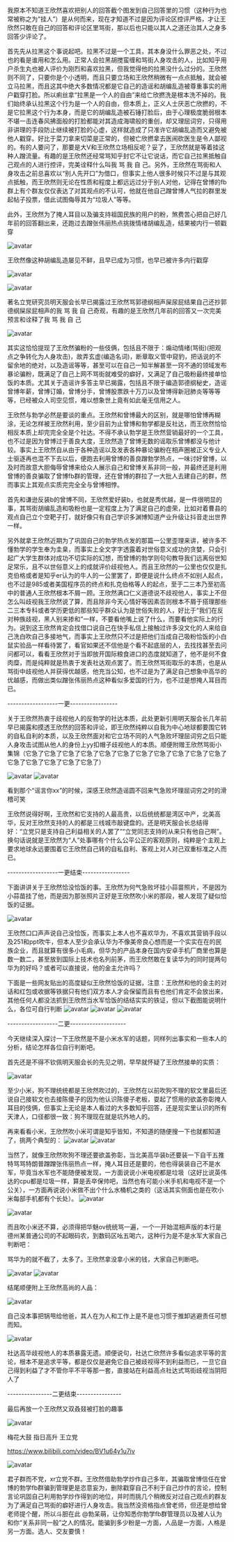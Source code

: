 我原本不知道王欣然喜欢把别人的回答截个图发到自己回答里的习惯（这种行为也常被称之为“挂人”）是从何而来，现在才知道不过是因为评论区控评严格，才让王欣然只敢在自己的回答和评论区里骂街，那以后也只能以其人之道还治其人之身多回答少评论了。



首先先从拉黑这个事说起吧。拉黑不过是一个工具，其本身没什么罪恶之处，不过也的看是谁用和怎么用。正常人会拉黑胡搅蛮缠和骂街人身攻击的人，比如知乎用户杀生丸也被人评价为刚烈和喜欢拉黑，但我觉得他的拉黑没什么过分的。王欣然则不同了，只要你是个小透明，而且只要立场和王欣然稍微有一点点抵触，就会被立马拉黑，而且这其中绝大多数情况都是它自己的造谣和胡编乱造被尊重事实的用户戳穿打脸。所以痢丝拿“拉黑是一个人的自由”来给亡欣撚洗是根本洗不掉的。我们始终承认拉黑这个行为是一个人的自由，但本质上，正义人士厌恶亡欣撚的，不是它拉黑这个行为本身，而是它的胡编乱造被石锤打脸后，由于心理极度脆弱根本不堪一击连春风拂面般的打脸都能对其造成海啸般的重创，却又理屈词穷，只得用非讲理的手段防止继续被打脸的心虚，这样就造成了只准许它胡编乱造而又避免被他人戳穿。好比于菜刀拿来切菜是正常的，但被亡欣撚拿去医闹砍医生是令人鄙视的。有的人要问了，那要是大V和王欣然立场相反呢？妥了，王欣然就是等着挂这种人蹭流量。有趣的是王欣然还经常骂知乎封它不让它说话，而它自己拉黑抵触自己观点的人进行控评，完美诠释什么叫我 骂 我 自 己。另外，王欣然在骂街和人身攻击之前总喜欢以“别人先开口”为借口，但事实上他人很多时候只不过是与其观点抵触，而王欣然则无论在性质和程度上都远远过分于别人对他，记得在曾博的fb群上有个群友仅仅表达了对其观点的不认可，他就在他自己蹭曾博人气拉的群里发起帖子投票，借此试图侮辱其为“垃圾人”等等。

此外，王欣然为了掩人耳目以及骗支持祖国民族的用户的粉，煞费苦心把自己好几年前的回答翻出来，还跑过去蹭张伟丽热点挑拨情绪胡编乱造，结果被内行一顿戳穿

![avatar](https://s1.ax1x.com/2020/10/17/0qtJL6.jpg)


王欣然像这种胡编乱造屡见不鲜，且早已成为习惯，也早已被许多内行戳穿

![avatar](https://s1.ax1x.com/2020/10/17/0qtlW9.jpg)

![avatar](https://s1.ax1x.com/2020/10/17/0qtGsx.jpg)



著名立党研究员明天服会长早已揭露过王欣然骂郭德纲相声屎尿屁结果自己还抄郭德纲屎尿屁相声的我 骂 我 自 己奇观，有趣的是王欣然几年前的回答又一次完美预言和诠释了我 骂 我 自 己

![avatar](https://s1.ax1x.com/2020/10/17/0qt1zR.jpg)

其实这恰恰提现了王欣然骗粉的一些伎俩，包括且不限于：煽动情绪(骂街)(把观点之争转化为人身攻击)，故弄玄虚(编造名词)，断章取义管中窥豹，把话说的不留余地的绝对，以及造谣等等，甚至可以在自己一知半解甚至一窍不通的领域发布暴论骗粉，既满足了自己上网不骂街就难受的癖好，又满足了自己吸粉最终接单恰饭的本质。尤其关于造谣许多答主早已揭露，包括且不限于编造郭德纲秘史，造谣曾博年薪，曾博订婚，曾博分手，曾博股票跌十万刀以及曾博得新冠肺炎等等等等，已经被众人司空见惯，难以想象世上竟有如此毫无信用之人。



王欣然与勃学必然是要谈的重点。王欣然和曾博最大的区别，就是哪怕曾博再糊涂，无论怎样被王欣然利用，至少目前为止曾博和勃学都是反社达，而王欣然恰恰相反本质上却完完全全是个社达。不得不承认勃学是王欣然营销最好的一个工具，也不过是因为曾博过于善良大度，王欣然造了曾博无数的谣取乐曾博都没与他计较。事实上王欣然自从由于各种造谣以及发表各种暴论骗粉在相声圈被正义专业人士驱逐再也混不下去以后，便跑去利用曾博的善良蹭勃学热点，一味讨好曾博，以及时而故意大胆侮辱曾博来给众人展示自己和曾博关系非同一般，并最终还是利用曾博的善良骗取了曾博fb群的管理，还在曾博的群拉了一大批人去建自己的群，然而事实上其观点实质完完全全与曾博相悖。

首先和谦逊反装b的曾博不同，王欣然爱好装b，也就是秀优越，是一件很明显的事，其骂街胡编乱造和吸粉也是一定程度上为了满足自己的虚荣，比如对着曹县的观点自己立个空靶子打，就好像只有自己学识多渊博知道产业升级让抖音走出世界一样。

另外就拿王欣然近期为了巩固自己的勃学热点发的那篇一公里歪理来讲，被许多不懂勃学的学生奉为圭臬，而事实上全文字字透露着对世俗意义成功的贪婪，只会引起广大学生群体对成功不切实际的幻想，而曾博的勃学则句句教导我们远离俗世知足常乐，且不以世俗意义上的成就评价歧视他人。而且王欣然的一公里也仅仅是扎克伯格或者是知乎er认为的牛人的一公里罢了，即便是说什么终点不如别人起点，也不过是985或者美国程序员的终点和扎克伯格等人的起点，至于二三本乃至初高中的普通人王欣然根本不屑一顾。王欣然满口仁义道德说不歧视他人，事实上不但怎么叫歧视我王欣然说了算，而且除非今天心情好等因素否则根本不屑于搭理那些二三本专科或者学历更低的那些知乎群众认为是世俗失败的人，好比于“我们在反对种族歧视，黑人别来掺和”一样，不要看他嘴上说了什么，而要看他实际上的行为。说到这王欣然肯定会找借口说自己在快手私信上接触过许多没文化的人来给自己洗白吹自己多接地气，而事实上王欣然只不过是把他们当成自己吸粉恰饭的小白鼠实验品一样看待罢了，看官如果还不信他是个看不起底层的人，去找找甚至去问问都可以，看看王欣然对于当即放开国际粮食进口的态度就知道了，他不是何不食肉糜，而是纯粹就是热衷于发表社达观点罢了。而王欣然骂街取乐的本质，也是从骂街中歧视他人并获得优越感，他充当公知，也不过是为了满足自己想象中高华的优越感，而做出类似蹭张伟丽热点这种看似多爱国的行为，也不过是想掩人耳目而已。

------------------一更-----------------

关于王欣然热衷于歧视他人的反勃学的社达本质，此处更新引用明天服会长几年前早已揭露和摸透王欣然的回答和评论，即王欣然纯粹以自我为中心地球都要围它转的自私自利的本质，以及王欣然面对和它立场不同的人气急败坏理屈词穷之后只能人身攻击试图从他人的身份上yy扣帽子歧视他人的本质。顺便附赠王欣然骂街小集锦（它急了它急了它急了它急了它急了它急了它急了它急了它急了它急了它急了它急了它急了它急了它急了它急了）

![avatar](https://s1.ax1x.com/2020/10/17/0qt8Q1.jpg)
![avatar](https://s1.ax1x.com/2020/10/17/0qtteK.jpg)





看到那个“谣言你xx”的时候，深感王欣然造谣圆不回来气急败坏理屈词穷之时的滑稽可笑




王欣然说得好啊，王欣然和它支持的人最高贵，以后统统都是湾区中产，北美高华，反对王欣然支持的人的都是三线城市敲键盘的。还是明天服会长总结得好：“立党只是支持自己利益相关的人罢了”“立党同志支持的从来只有他自己啊”。换句话说就是王欣然为“人”处事哪有个什么公平公正的客观原则，纯粹是个主观上要求地球永远要围着它王欣然自己转的自私自利、客观上对人对己双重标准之人而已。



------------------一更结束-----------------

下面讲讲关于王欣然恰没恰饭的事。王欣然为何气急败坏挂小蒜苗照片，不是因为小蒜苗挂了他，而是因为那张照片正好是王欣然吹小米的那段，被人发现了疑似恰饭的证据。

![avatar](https://s1.ax1x.com/2020/10/17/0qtNdO.jpg)



王欣然口口声声说自己没恰饭，而事实上本人也不喜欢华为，不喜欢其营销手段以及251和ppt吹牛，但本人至少会承认华为不像美帝良心想而是一个实实在在的民族企业，而且就算有很多小毛病，但华为的产品本身在国内安卓手机厂商里也算是数一数二，甚至放到国际上技术也名列前茅，而王欣然敢在复读华为的同时提两句华为的好吗？或者可以直接说，他的金主允许吗？

下面是一些网友贴出的高度疑似王欣然恰饭的证据，注意：王欣然和他的金主的对话和红包或收据等铁据只有他们双方本人才会保留而且有也他们肯定不会放出来，其他任何人都没法抓到王欣然当水军恰饭的结结实实的铁证，但以下截图能说明什么，各位可自行判断
![avatar](https://s1.ax1x.com/2020/10/17/0qtUoD.jpg)
![avatar](https://s1.ax1x.com/2020/10/17/0qtdFe.png)
![avatar](https://s1.ax1x.com/2020/10/17/0qtwJH.jpg)



------------------二更--------------------

今天继续深入探讨一下王欣然是不是小米水军的话题，同样列出事实和一些本人的分析，结论怎样各位自行判断吧。

首先还是不得不钦佩明天服会长的先见之明，早早就怀疑了王欣然接单的实质：

![avatar](https://s1.ax1x.com/2020/10/17/0qt0Wd.jpg)


至少小米，狗不理统统都是王欣然吹过的，王欣然在以前吹狗不理的软文里最后还说自己接软文也去接陈傻子的因为他认识陈傻子老板，耍起了惯用的欲盖弥彰掩人耳目的伎俩，但事实上无论是本人看过的大多数知乎回答，还是现实里认识的所有天津人，口径都很一致：狗不理现在就是坑外地人的。

再来看看小米，王欣然吹小米可谓是知乎皆知，不知道的随便搜一下也就都知道了，挑两个典型的：
![avatar](https://s1.ax1x.com/2020/10/17/0qtDSA.jpg)
![avatar](https://s1.ax1x.com/2020/10/17/0qtrQI.jpg)



当然了，就像王欣然吹狗不理还要欲盖弥彰，当北美高华装b还要装一下自干五推特骂骂特朗普蹭蹭张伟丽热点一样，掩人耳目还是要的，他也得装装自己不是水军，毕竟当水军也不能随便被发现，一方面说说小米电视都是垃圾（这好比说英伟达的cpu都是垃圾一样，算是丢卒保帅吧，当然也有可能小米手机和电视不是一个公关），一方面再说说小米做不出个什么水桶机之类的（这话其实侧面也是在吹小米每部手机都有个长处）。
![avatar](https://s1.ax1x.com/2020/10/17/0qYDbT.jpg)

![avatar](https://s1.ax1x.com/2020/10/17/0qtsyt.jpg)


而且吹小米还不算，必须得把华魅ov统统骂一遍，一个一开始混相声版的本行是德州某普通公司的不起眼码农，到数码区吆五喝六，这种行为是不是水军大家自己判断吧：

骂华为的就不截了，太多了。王欣然拿没拿小米的钱，大家自己判断吧。

![avatar](https://s1.ax1x.com/2020/10/17/0qtyOP.jpg)
![avatar](https://s1.ax1x.com/2020/10/17/0qtcef.jpg)



结尾顺便附上王欣然高尚的人品：

![avatar](https://s1.ax1x.com/2020/10/17/0qtgw8.jpg)



自己没本事把锅甩给他爸，其人在为人和工作上是不是也习惯于推卸逃避责任可想而知。


![avatar](https://s1.ax1x.com/2020/10/17/0qt2TS.jpg)


社达高华歧视他人的本质暴露无遗。顺便说句，社达亡欣然许多看似追求平等的言论，根本不是追求平等，都是仅仅是避免它自己被歧视得不到利益而已，一旦它自己得到利益了才不管你平不平等那一套，直接站在利益高点社达式骂街歧视当阴阳人了



----------------二更结束----------------



最后再放一个王欣然又双叒叕被打脸的趣事


![avatar](https://s1.ax1x.com/2020/10/17/0qtWFg.png)


梅花大鼓 指日高升 王立党

https://www.bilibili.com/video/BV1u64y1u7iv

![avatar](https://s1.ax1x.com/2020/10/17/0qYBrV.jpg)



君子群而不党，xr立党不群。王欣然借助勃学炒作自己多年，其骗取曾博信任在曾博的勃学fb群骗到管理更是恣意妄为，删除戳穿自己不利于自己炒作的言论，控制言论巩固自己利用勃学炒作得到的地位，并时而挑几个稍微反对过自己观点的群友为了满足自己骂街的癖好进行人身攻击。我当然没资格指点曾老师，但还是想给曾老师提个醒，所以斗胆在此 @勃呆萌，让你知悉你勃学fb群管理员以及被人认为和你“关系非同一般”之人的情况。能骗到多少粉是一方面，人品是一方面，人格是另一方面。选人、交友要慎！
